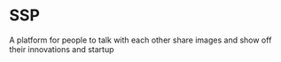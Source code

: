 # SSP
A platform for people to talk with each other share images and show off their innovations and startup
